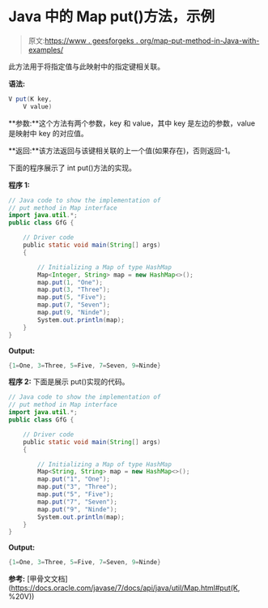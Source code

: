 # Java 中的 Map put()方法，示例

> 原文:[https://www . geesforgeks . org/map-put-method-in-Java-with-examples/](https://www.geeksforgeeks.org/map-put-method-in-java-with-examples/)

此方法用于将指定值与此映射中的指定键相关联。

**语法:**

```java
V put(K key,
    V value)
```

**参数:**这个方法有两个参数，key 和 value，其中 key 是左边的参数，value 是映射中 key 的对应值。

**返回:**该方法返回与该键相关联的上一个值(如果存在)，否则返回-1。

下面的程序展示了 int put()方法的实现。

**程序 1:**

```java
// Java code to show the implementation of
// put method in Map interface
import java.util.*;
public class GfG {

    // Driver code
    public static void main(String[] args)
    {

        // Initializing a Map of type HashMap
        Map<Integer, String> map = new HashMap<>();
        map.put(1, "One");
        map.put(3, "Three");
        map.put(5, "Five");
        map.put(7, "Seven");
        map.put(9, "Ninde");
        System.out.println(map);
    }
}
```

**Output:**

```java
{1=One, 3=Three, 5=Five, 7=Seven, 9=Ninde}

```

**程序 2:** 下面是展示 put()实现的代码。

```java
// Java code to show the implementation of
// put method in Map interface
import java.util.*;
public class GfG {

    // Driver code
    public static void main(String[] args)
    {

        // Initializing a Map of type HashMap
        Map<String, String> map = new HashMap<>();
        map.put("1", "One");
        map.put("3", "Three");
        map.put("5", "Five");
        map.put("7", "Seven");
        map.put("9", "Ninde");
        System.out.println(map);
    }
}
```

**Output:**

```java
{1=One, 3=Three, 5=Five, 7=Seven, 9=Ninde}

```

**参考:**
[甲骨文文档](https://docs.oracle.com/javase/7/docs/api/java/util/Map.html#put(K, %20V))
